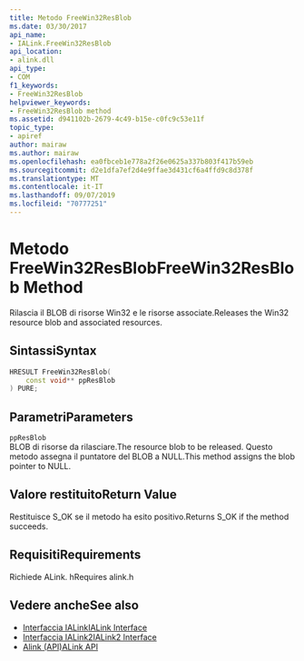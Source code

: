 ```yaml
---
title: Metodo FreeWin32ResBlob
ms.date: 03/30/2017
api_name:
- IALink.FreeWin32ResBlob
api_location:
- alink.dll
api_type:
- COM
f1_keywords:
- FreeWin32ResBlob
helpviewer_keywords:
- FreeWin32ResBlob method
ms.assetid: d941102b-2679-4c49-b15e-c0fc9c53e11f
topic_type:
- apiref
author: mairaw
ms.author: mairaw
ms.openlocfilehash: ea0fbceb1e778a2f26e0625a337b803f417b59eb
ms.sourcegitcommit: d2e1dfa7ef2d4e9ffae3d431cf6a4ffd9c8d378f
ms.translationtype: MT
ms.contentlocale: it-IT
ms.lasthandoff: 09/07/2019
ms.locfileid: "70777251"
---
```

# <a name="freewin32resblob-method"></a><span data-ttu-id="4053a-102">Metodo FreeWin32ResBlob</span><span class="sxs-lookup"><span data-stu-id="4053a-102">FreeWin32ResBlob Method</span></span>
<span data-ttu-id="4053a-103">Rilascia il BLOB di risorse Win32 e le risorse associate.</span><span class="sxs-lookup"><span data-stu-id="4053a-103">Releases the Win32 resource blob and associated resources.</span></span>  
  
## <a name="syntax"></a><span data-ttu-id="4053a-104">Sintassi</span><span class="sxs-lookup"><span data-stu-id="4053a-104">Syntax</span></span>  
  
```cpp  
HRESULT FreeWin32ResBlob(  
    const void** ppResBlob  
) PURE;  
```  
  
## <a name="parameters"></a><span data-ttu-id="4053a-105">Parametri</span><span class="sxs-lookup"><span data-stu-id="4053a-105">Parameters</span></span>  
 `ppResBlob`  
 <span data-ttu-id="4053a-106">BLOB di risorse da rilasciare.</span><span class="sxs-lookup"><span data-stu-id="4053a-106">The resource blob to be released.</span></span> <span data-ttu-id="4053a-107">Questo metodo assegna il puntatore del BLOB a NULL.</span><span class="sxs-lookup"><span data-stu-id="4053a-107">This method assigns the blob pointer to NULL.</span></span>  
  
## <a name="return-value"></a><span data-ttu-id="4053a-108">Valore restituito</span><span class="sxs-lookup"><span data-stu-id="4053a-108">Return Value</span></span>  
 <span data-ttu-id="4053a-109">Restituisce S_OK se il metodo ha esito positivo.</span><span class="sxs-lookup"><span data-stu-id="4053a-109">Returns S_OK if the method succeeds.</span></span>  
  
## <a name="requirements"></a><span data-ttu-id="4053a-110">Requisiti</span><span class="sxs-lookup"><span data-stu-id="4053a-110">Requirements</span></span>  
 <span data-ttu-id="4053a-111">Richiede ALink. h</span><span class="sxs-lookup"><span data-stu-id="4053a-111">Requires alink.h</span></span>  
  
## <a name="see-also"></a><span data-ttu-id="4053a-112">Vedere anche</span><span class="sxs-lookup"><span data-stu-id="4053a-112">See also</span></span>

- [<span data-ttu-id="4053a-113">Interfaccia IALink</span><span class="sxs-lookup"><span data-stu-id="4053a-113">IALink Interface</span></span>](ialink-interface.md)
- [<span data-ttu-id="4053a-114">Interfaccia IALink2</span><span class="sxs-lookup"><span data-stu-id="4053a-114">IALink2 Interface</span></span>](ialink2-interface.md)
- [<span data-ttu-id="4053a-115">Alink (API)</span><span class="sxs-lookup"><span data-stu-id="4053a-115">ALink API</span></span>](index.md)
